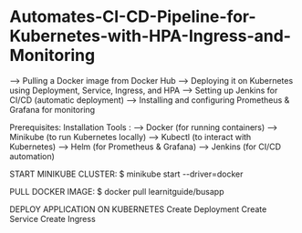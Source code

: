 # Automates-CI-CD-Pipeline-for-Kubernetes-with-HPA-Ingress-and-Monitoring
--> Pulling a Docker image from Docker Hub 
--> Deploying it on Kubernetes using Deployment, Service, Ingress, and HPA 
--> Setting up Jenkins for CI/CD (automatic deployment) 
--> Installing and configuring Prometheus & Grafana for monitoring

 Prerequisites:
Installation Tools :
--> Docker (for running containers) 
--> Minikube (to run Kubernetes locally) 
--> Kubectl (to interact with Kubernetes) 
--> Helm (for Prometheus & Grafana) 
--> Jenkins (for CI/CD automation)

START MINIKUBE CLUSTER:
$ minikube start --driver=docker

PULL DOCKER IMAGE:
$ docker pull learnitguide/busapp

DEPLOY APPLICATION ON KUBERNETES
Create Deployment 
Create Service 
Create Ingress



